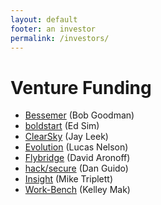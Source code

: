 ```yaml
---
layout: default
footer: an investor
permalink: /investors/
---
```


# Venture Funding
* [Bessemer](https://www.bvp.com/) (Bob Goodman)
* [boldstart](http://www.boldstart.vc/) (Ed Sim)
* [ClearSky](http://www.clear-sky.com/) (Jay Leek)
* [Evolution](http://www.evolutionequity.com/) (Lucas Nelson)
* [Flybridge](http://www.flybridge.com/) (David Aronoff)
* [hack/secure](https://www.hacksecure.org) (Dan Guido)
* [Insight](https://www.insightpartners.com/) (Mike Triplett)
* [Work-Bench](https://www.work-bench.com/) (Kelley Mak)
